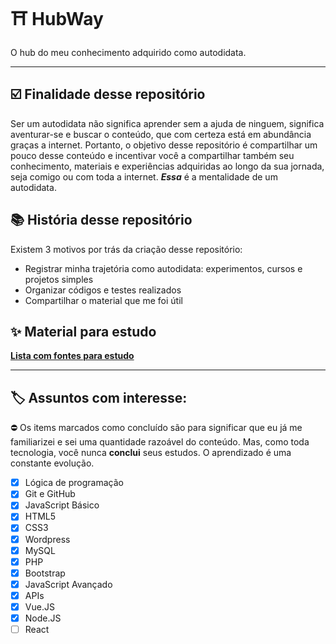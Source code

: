 # :shinto_shrine: HubWay
O hub do meu conhecimento adquirido como autodidata.

---

## :ballot_box_with_check: Finalidade desse repositório

Ser um autodidata não significa aprender sem a ajuda de ninguem, significa aventurar-se e buscar o conteúdo, que com certeza está em abundância graças a internet. Portanto, o objetivo desse repositório é compartilhar um pouco desse conteúdo e incentivar você a compartilhar também seu conhecimento, materiais e experiências adquiridas ao longo da sua jornada, seja comigo ou com toda a internet. *__Essa__* é a mentalidade de um autodidata.

## :books: História desse repositório

Existem 3 motivos por trás da criação desse repositório:
* Registrar minha trajetória como autodidata: experimentos, cursos e projetos simples
* Organizar códigos e testes realizados
* Compartilhar o material que me foi útil

## :sparkles: Material para estudo
[**Lista com fontes para estudo**](Material/README.md)

---

## :label: Assuntos com interesse:

:no_entry: Os items marcados como concluído são para significar que eu já me familiarizei e sei uma quantidade razoável do conteúdo. Mas, como toda tecnologia, você nunca **conclui** seus estudos. O aprendizado é uma constante evolução.

- [x] Lógica de programação
- [x] Git e GitHub
- [x] JavaScript Básico 
- [x] HTML5
- [x] CSS3
- [x] Wordpress
- [x] MySQL
- [x] PHP
- [x] Bootstrap
- [x] JavaScript Avançado
- [x] APIs
- [x] Vue.JS
- [x] Node.JS
- [ ] React
